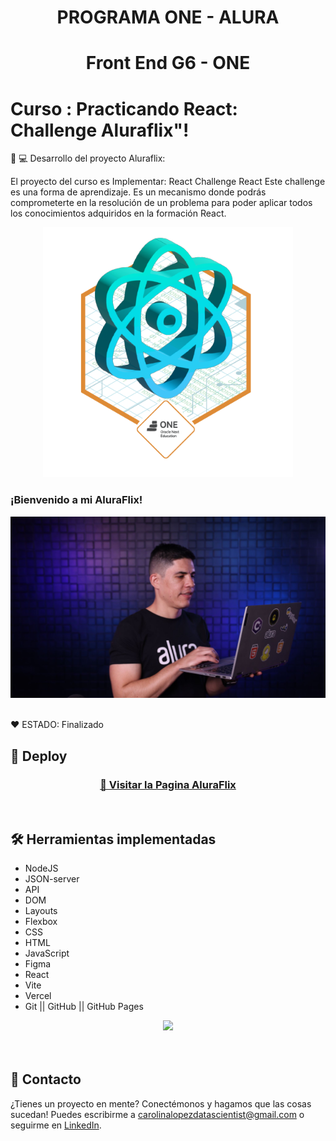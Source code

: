<h1 align="center"> PROGRAMA ONE - ALURA </h1>

 <h1 align="center"> Front End G6 - ONE </h1>

# Curso : Practicando React: Challenge Aluraflix"!


🥇 💻 Desarrollo del proyecto Aluraflix:   

El proyecto del curso es Implementar: React
Challenge React
Este challenge es una forma de aprendizaje. Es un mecanismo donde podrás comprometerte 
en la resolución de un problema para poder aplicar todos los conocimientos adquiridos en la formación React.

<p align="center" >
     <img width="400" heigth="300" src="src/assets/img/Badge-AluraFlix.png">
</p>

### ¡Bienvenido a mi AluraFlix!

<p align="center" >
     <img width="1000" heigth="600" src="src/assets/img/banner.png">
     
</p>


</p>

<br />
  ❤️ ESTADO: Finalizado
<br />

## 🔎 Deploy
<div align="center">
  <h3>
    <a href="https://alura-flix-rho-ten.vercel.app/" >
      🔗 Visitar la Pagina AluraFlix
    </a>
</div>
<br />

## 🛠️ Herramientas implementadas 
  - NodeJS
  - JSON-server
  - API
  - DOM
  - Layouts
  - Flexbox
  - CSS
  - HTML
  - JavaScript
  - Figma
  - React
  - Vite
  - Vercel
  - Git || GitHub || GitHub Pages


<div align="center">
    <a href="https://skillicons.dev">
      <img src="https://skillicons.dev/icons?i=flexbox,layouts,css,html,js,git,github,figma" />
    </a>
</div>
<br />

<br />

## 📧 Contacto
¿Tienes un proyecto en mente? Conectémonos y hagamos que las cosas sucedan! Puedes escribirme a carolinalopezdatascientist@gmail.com o seguirme en [LinkedIn](https://www.linkedin.com/in/carolina-lopez-430208106/).
<br /><br />


